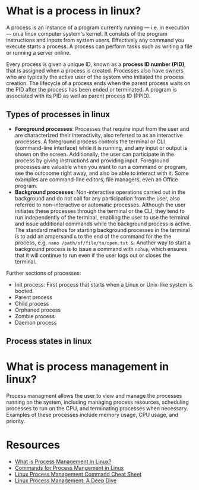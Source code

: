 # What is a process in linux?
A process is an instance of a program currently running — i.e. in execution — on a linux computer system's kernel. It consists of the program instructions and inputs from system users. Effectively any command you execute starts a process. A process can perform tasks such as writing a file or running a server online. 

Every process is given a unique ID, known as a **process ID number (PID)**, that is assigned when a process is created. Processes also have owners who are typically the active user of the system who initiated the process creation. The lifecycle of a process ends when the parent process waits on the PID after the process has been ended or terminated. A program is associated with its PID as well as parent process ID (PPID). 

## Types of processes in linux
* __Foreground processes__: Processes that require input from the user and are characterized their interactivity, also referred to as an interactive processes. A foreground process controls the terminal or CLI (command-line interface) while it is running, and any input or output is shown on the screen. Additionally, the user can participate in the process by giving instructions and providing input. Foreground processes are valuable when you want to run a command or program, see the outcoome right away, and also be able to interact with it. Some examples are command-line editors, file managers, even an Office program.
* __Background processes__: Non-interactive operations carried out in the background and do not call for any participation from the user, also referred to non-interactive or automatic processes. Although the user initiates these processes through the terminal or the CLI, they tend to run independently of the terminal, enabling the user to use the terminal and issue additional commands while the background process is active. The standard methos for starting background processes in the terminal is to add an ampersand `&` to the end of the command for the the process, e.g. `nano /path/of/file/to/open.txt &`. Another way to start a background process is to issue a command with `nohup`, which ensures that it will continue to run even if the user logs out or closes the terminal.

Further sections of processes:
* Init process: First process that starts when a Linux or Unix-like system is booted.
* Parent process
* Child process
* Orphaned process
* Zombie process
* Daemon process

## Process states in linux

# What is process management in linux?
Process managment allows the user to view and manage the processes running on the system, including managing process resources, scheduling processes to run on the CPU, and terminating processes when necessary. Examples of these processes include memory usage, CPU usage, and priority.

# Resources
* [What is Process Management in Linux?](https://www.scaler.com/topics/process-management-in-linux/)
* [Commands for Process Mangement in Linux](https://www.digitalocean.com/community/tutorials/process-management-in-linux)
* [Linux Process Management Command Cheat Sheet](https://www.geeksforgeeks.org/linux-process-management-command-cheat-sheet/)
* [Linux Process Management: A Deep Dive](https://dev.to/rejoice/linux-process-management-a-deep-dive-2lmk)
